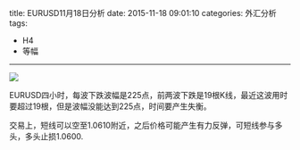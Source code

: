 title: EURUSD11月18日分析
date: 2015-11-18 09:01:10
categories: 外汇分析
tags:
- H4
- 等幅
---
![](http://eurusd.qiniudn.com/105.png)

EURUSD四小时，每波下跌波幅是225点，前两波下跌是19根K线，最近这波用时要超过19根，但是波幅没能达到225点，时间要产生失衡。

交易上，短线可以空至1.0610附近，之后价格可能产生有力反弹，可短线参与多头，多头止损1.0600.

